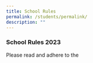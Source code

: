 ```yaml
---
title: School Rules
permalink: /students/permalink/
description: ""
---
```

### School Rules 2023

Please read and adhere to the 